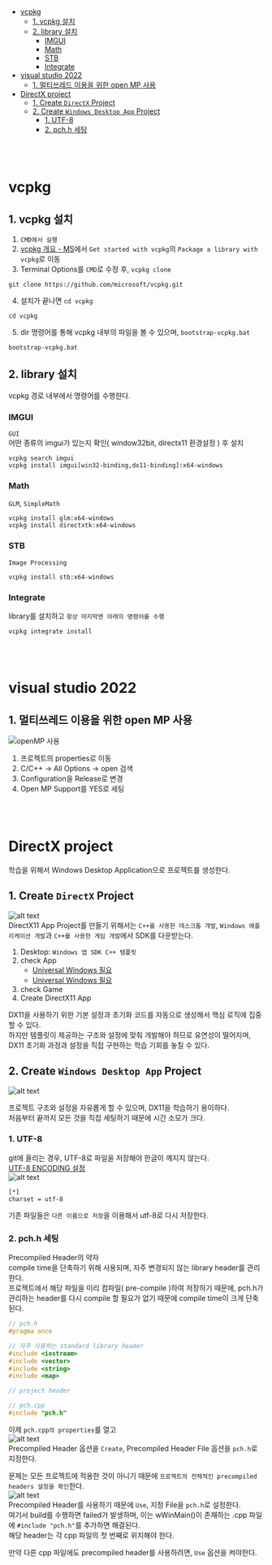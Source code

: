 - [vcpkg](#vcpkg)
  - [1. vcpkg 설치](#1-vcpkg-설치)
  - [2. library 설치](#2-library-설치)
    - [IMGUI](#imgui)
    - [Math](#math)
    - [STB](#stb)
    - [Integrate](#integrate)
- [visual studio 2022](#visual-studio-2022)
  - [1. 멀티쓰레드 이용을 위한 open MP 사용](#1-멀티쓰레드-이용을-위한-open-mp-사용)
- [DirectX project](#directx-project)
  - [1. Create `DirectX` Project](#1-create-directx-project)
  - [2. Create `Windows Desktop App` Project](#2-create-windows-desktop-app-project)
    - [1. UTF-8](#1-utf-8)
    - [2. pch.h 세팅](#2-pchh-세팅)

<br><br>

# vcpkg
## 1. vcpkg 설치
1. `CMD에서 실행`
2. [vcpkg 개요 - MS](https://learn.microsoft.com/en-us/vcpkg/get_started/overview#get-started-with-vcpkg)에서 `Get started with vcpkg`의 `Package a library with vcpkg`로 이동
3. Terminal Options를 `CMD`로 수정 후, `vcpkg clone`
```
git clone https://github.com/microsoft/vcpkg.git
```
4. 설치가 끝나면 `cd vcpkg`
```
cd vcpkg
```
5. dir 명령어를 통해 vcpkg 내부의 파일을 볼 수 있으며, `bootstrap-vcpkg.bat`
```
bootstrap-vcpkg.bat
```

## 2. library 설치
vcpkg 경로 내부에서 명령어를 수행한다.   
### IMGUI
`GUI`   
어떤 종류의 imgui가 있는지 확인( window32bit, directx11 환경설정 ) 후 설치   
```
vcpkg search imgui
vcpkg install imgui[win32-binding,dx11-binding]:x64-windows
```
### Math
`GLM`, `SimpleMath`
```
vcpkg install glm:x64-windows
vcpkg install directxtk:x64-windows
```
### STB
`Image Processing`   
```
vcpkg install stb:x64-windows
```

### Integrate
library를 설치하고 `항상 마지막엔 아래의 명령어를 수행`   
```
vcpkg integrate install
```

<br><br>

# visual studio 2022

## 1. 멀티쓰레드 이용을 위한 open MP 사용
![openMP 사용](Images/openMP.png)   

1. 프로젝트의 properties로 이동
2. C/C++ -> All Options -> open 검색
3. Configuration을 Release로 변경
4. Open MP Support를 YES로 세팅

<br><br>

# DirectX project
학습을 위해서 Windows Desktop Application으로 프로젝트를 생성한다.   

## 1. Create `DirectX` Project
![alt text](Images/create_DX3Dproj.png)   
DirectX11 App Project를 만들기 위해서는 `C++를 사용한 데스크톱 개발`, `Windows 애플리케이션 개발`과 `C++를 사용한 게임 개발`에서 SDK를 다운받는다.   
1. Desktop: `Windows 앱 SDK C++ 템플릿`
2. check App
   - [Universal Windows 필요](https://learn.microsoft.com/en-us/windows/uwp/gaming/user-interface#choosing-a-template)
   - [Universal Windows 필요](https://github.com/microsoft/DirectXTK/wiki/The-basic-game-loop#setup)
3. check Game
4. Create DirectX11 App

DX11을 사용하기 위한 기본 설정과 초기화 코드를 자동으로 생성해서 핵심 로직에 집중할 수 있다.   
하지만 템플릿이 제공하는 구조와 설정에 맞춰 개발해야 하므로 유연성이 떨어지며, DX11 초기화 과정과 설정을 직접 구현하는 학습 기회를 놓칠 수 있다.   

## 2. Create `Windows Desktop App` Project
![alt text](Images/create_WDA.png)   

프로젝트 구조와 설정을 자유롭게 할 수 있으며, DX11을 학습하기 용이하다.   
처음부터 끝까지 모든 것을 직접 세팅하기 때문에 시간 소모가 크다.   

### 1. UTF-8
git에 올리는 경우, UTF-8로 파일을 저장해야 한글이 깨지지 않는다.   
[UTF-8 ENCODING 설정](https://artiper.tistory.com/204)   
![alt text](Images/UTF_8.png)   
```
[*]
charset = utf-8
```
기존 파일들은 `다른 이름으로 저장`을 이용해서 utf-8로 다시 저장한다.   

### 2. pch.h 세팅
Precompiled Header의 약자   
compile time을 단축하기 위해 사용되며, 자주 변경되지 않는 library header를 관리한다.   
프로젝트에서 해당 파일을 미리 컴파일( pre-compile )하여 저장하기 때문에, pch.h가 관리하는 header를 다시 compile 할 필요가 없기 때문에 compile time이 크게 단축된다.   
```cpp
// pch.h
#pragma once

// 자주 사용하는 standard library header
#include <iostream>
#include <vector>
#include <string>
#include <map>

// project header
```
```cpp
// pch.cpp
#include "pch.h"
```
이제 `pch.cpp의 properties`를 열고   
![alt text](Images/pch_cpp.png)   
Precompiled Header 옵션을 `Create`, Precompiled Header File 옵션을 `pch.h`로 지정한다.   

문제는 모든 프로젝트에 적용한 것이 아니기 때문에 `프로젝트의 전체적인 precompiled headers 설정을 확인`한다.   
![alt text](Images/project_precompiled.png)   
Precompiled Header를 사용하기 때문에 `Use`, 지정 File을 `pch.h`로 설정한다.   
여기서 build를 수행하면 failed가 발생하며, 이는 wWinMain()이 존재하는 .cpp 파일에 `#include "pch.h"`를 추가하면 해결된다.   
해당 header는 각 cpp 파일의 첫 번째로 위치해야 한다.   

만약 다른 cpp 파일에도 precompiled header를 사용하려면, `Use` 옵션을 켜야한다.   